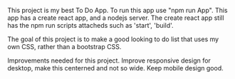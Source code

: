 


This project is my best To Do App. 
To run this app use "npm run App".
This app has a create react app, and a nodejs server.
The create react app still has the npm run scripts attacheds such as 'start', 'build'.


The goal of this project is to make a good looking to do list that uses my own CSS, rather than a bootstrap CSS.

Improvements needed for this project.
Improve responsive design for desktop, make this centerned and not so wide. 
Keep mobile design good. 